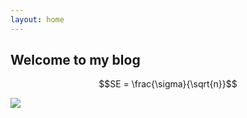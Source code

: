 ```yaml
---
layout: home
---
```


## Welcome to my blog

```math
SE = \frac{\sigma}{\sqrt{n}}
```

<img src="https://render.githubusercontent.com/render/math?math=$$ \begin{align*} dp_{k, j} + cost(k+1,i) &amp;= dp_{k, j} + \left( \sum_{l=k+1}^{i} et_i - et_l \right) \\ &amp;= dp_{k, j} + et_i(i-k) - \left( \sum_{l=k+1}^{i} et_l \right) \\ &amp;= dp_{k, j} + i\cdot et_i - k\cdot et_i - sum_i + sum_k \\ &amp;= i\cdot et_i -sum_i + (-k\cdot et_i + sum_k + dp_{k, j}) \\ \end{align*}
$$">

